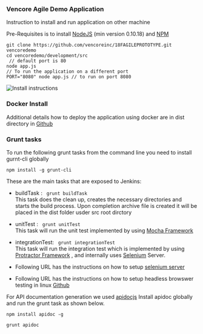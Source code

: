 ### Vencore Agile Demo Application 


Instruction to install and run application on other machine

Pre-Requisites is to install [NodeJS](https://nodejs.org/) (min version 0.10.18) and [NPM](https://docs.npmjs.com/getting-started/installing-node)

```
git clone https://github.com/vencoreinc/18FAGILEPROTOTYPE.git vencoredemo
cd vencoredemo/development/src
 // default port is 80
node app.js
// To run the application on a different port
PORT="8080" node app.js // to run on port 8080
```
![Install instructions](https://github.com/vencoreinc/18FAGILEPROTOTYPE/blob/master/evidence/Git_Clone_and_Run_App.gif)

### Docker Install

Additional details how to deploy the application using docker are in dist directory in [Github](https://github.com/vencoreinc/18FAGILEPROTOTYPE/tree/master/dist)

### Grunt tasks 

To run the following grunt tasks from the command line you need to install gurnt-cli globally

`
npm install -g grunt-cli
`

These are the main tasks that are exposed to Jenkins: </br>
* buildTask : <code> grunt buildTask</code> </br>
This task does the clean up, creates the necessary directories and starts the build process. Upon completion archive file is created it will be placed in the dist folder usder src root dirctory </br>
 
* unitTest : <code> grunt unitTest </code> </br>
This task will run the unit test implemented by using [Mocha Framework](http://mochajs.org/) </br>

* integrationTest: <code> grunt integrationTest </code> </br>
This task will run the integration test which is implemented by using [Protractor Framework](https://angular.github.io/protractor/#/) ,  and internally uses [Selenium](http://www.seleniumhq.org/) Server.
* Following URL has the instructions on how to setup [selenium server](https://github.com/angular/protractor/blob/master/docs/server-setup.md) 
* Following URL has the instructions on how to setup headless browswer testing in linux [Github](https://github.com/vencoreinc/18FAGILEPROTOTYPE/tree/master/development/src/test)
 

For API documentation generation we used [apidocjs](http://apidocjs.com/)
Install apidoc globally and run the grunt task as shown below. 

<code>npm install apidoc -g</code>

<code>grunt apidoc</code>


